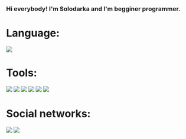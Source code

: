 ### Hi everybody! I'm Solodarka and I'm begginer programmer.

# Language:
<img src="https://img.shields.io/badge/Python-black?stye=for-the-badge&logo=python&logoColor=blue" />

# Tools:
<img src="https://img.shields.io/badge/MySQL-black?stye=for-the-badge&logo=MySQL&logoColor=blue" /> <img src="https://img.shields.io/badge/PostgreSQL-black?stye=for-the-badge&logo=PostgreSQL&logoColor=blue" /> <img src="https://img.shields.io/badge/GitHub-black?stye=for-the-badge&logo=GitHub&logoColor=white" /> <img src="https://img.shields.io/badge/Git-black?stye=for-the-badge&logo=Git&logoColor=orange" /> <img src="https://img.shields.io/badge/Django-black?stye=for-the-badge&logo=Django&logoColor=white" /> <img src="https://img.shields.io/badge/Figma-black?stye=for-the-badge&logo=Figma&logoColor=pink" />

# Social networks: 
<img src="https://img.shields.io/badge/Instagram-black?stye=for-the-badge&logo=Instagram&logoColor=purple" /> <img src="https://img.shields.io/badge/Facebook-black?stye=for-the-badge&logo=Facebook&logoColor=blue" />

